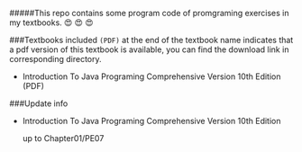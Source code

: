 #####This repo contains some program code of promgraming exercises in my textbooks.
:heart_eyes: :heart_eyes: :heart_eyes:


###Textbooks included
`(PDF)` at the end of the textbook name indicates that a pdf version of this textbook is available, you can find the download link in corresponding directory.

- Introduction To Java Programing Comprehensive Version 10th Edition (PDF)


###Update info

- Introduction To Java Programing Comprehensive Version 10th Edition

  up to Chapter01/PE07
